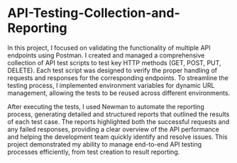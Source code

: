 # API-Testing-Collection-and-Reporting
In this project, I focused on validating the functionality of multiple API endpoints using Postman. I created and managed a comprehensive collection of API test scripts to test key HTTP methods (GET, POST, PUT, DELETE). Each test script was designed to verify the proper handling of requests and responses for the corresponding endpoints. To streamline the testing process, I implemented environment variables for dynamic URL management, allowing the tests to be reused across different environments.

After executing the tests, I used Newman to automate the reporting process, generating detailed and structured reports that outlined the results of each test case. The reports highlighted both the successful requests and any failed responses, providing a clear overview of the API performance and helping the development team quickly identify and resolve issues. This project demonstrated my ability to manage end-to-end API testing processes efficiently, from test creation to result reporting.
